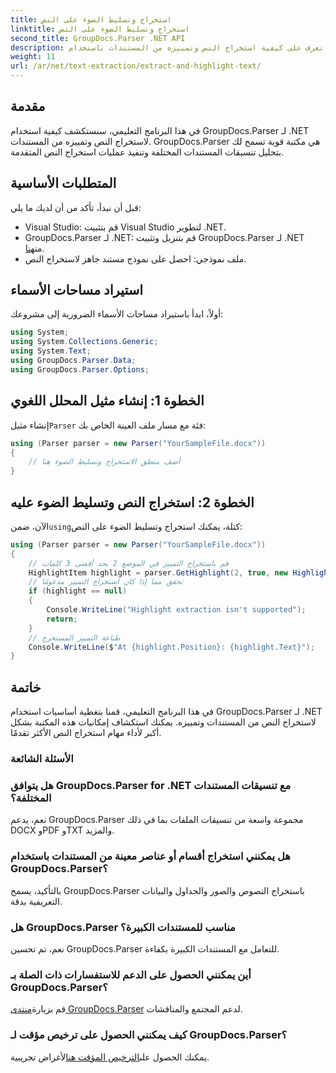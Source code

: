 ```yaml
---
title: استخراج وتسليط الضوء على النص
linktitle: استخراج وتسليط الضوء على النص
second_title: GroupDocs.Parser .NET API
description: تعرف على كيفية استخراج النص وتمييزه من المستندات باستخدام GroupDocs.Parser لـ .NET. خطوات سهلة لاستخراج النص بكفاءة في مشاريع .NET الخاصة بك.
weight: 11
url: /ar/net/text-extraction/extract-and-highlight-text/
---
```

## مقدمة
في هذا البرنامج التعليمي، سنستكشف كيفية استخدام GroupDocs.Parser لـ .NET لاستخراج النص وتمييزه من المستندات. GroupDocs.Parser هي مكتبة قوية تسمح لك بتحليل تنسيقات المستندات المختلفة وتنفيذ عمليات استخراج النص المتقدمة.
## المتطلبات الأساسية
قبل أن نبدأ، تأكد من أن لديك ما يلي:
- Visual Studio: قم بتثبيت Visual Studio لتطوير .NET.
-  GroupDocs.Parser لـ .NET: قم بتنزيل وتثبيت GroupDocs.Parser لـ .NET من[هنا](https://releases.groupdocs.com/parser/net/).
- ملف نموذجي: احصل على نموذج مستند جاهز لاستخراج النص.

## استيراد مساحات الأسماء
أولاً، ابدأ باستيراد مساحات الأسماء الضرورية إلى مشروعك:
```csharp
using System;
using System.Collections.Generic;
using System.Text;
using GroupDocs.Parser.Data;
using GroupDocs.Parser.Options;
```
## الخطوة 1: إنشاء مثيل المحلل اللغوي
 إنشاء مثيل`Parser` فئة مع مسار ملف العينة الخاص بك:
```csharp
using (Parser parser = new Parser("YourSampleFile.docx"))
{
    // أضف منطق الاستخراج وتسليط الضوء هنا
}
```
## الخطوة 2: استخراج النص وتسليط الضوء عليه
 الآن، ضمن`using`كتلة، يمكنك استخراج وتسليط الضوء على النص:
```csharp
using (Parser parser = new Parser("YourSampleFile.docx"))
{
    // قم باستخراج التمييز في الموضع 2 بحد أقصى 3 كلمات
    HighlightItem highlight = parser.GetHighlight(2, true, new HighlightOptions(3));
    // تحقق مما إذا كان استخراج التمييز مدعومًا
    if (highlight == null)
    {
        Console.WriteLine("Highlight extraction isn't supported");
        return;
    }
    // طباعة التمييز المستخرج
    Console.WriteLine($"At {highlight.Position}: {highlight.Text}");
}
```

## خاتمة
في هذا البرنامج التعليمي، قمنا بتغطية أساسيات استخدام GroupDocs.Parser لـ .NET لاستخراج النص من المستندات وتمييزه. يمكنك استكشاف إمكانيات هذه المكتبة بشكل أكبر لأداء مهام استخراج النص الأكثر تقدمًا.

### الأسئلة الشائعة
### هل يتوافق GroupDocs.Parser for .NET مع تنسيقات المستندات المختلفة؟
نعم، يدعم GroupDocs.Parser مجموعة واسعة من تنسيقات الملفات بما في ذلك DOCX وPDF وTXT والمزيد.
### هل يمكنني استخراج أقسام أو عناصر معينة من المستندات باستخدام GroupDocs.Parser؟
بالتأكيد، يسمح GroupDocs.Parser باستخراج النصوص والصور والجداول والبيانات التعريفية بدقة.
### هل GroupDocs.Parser مناسب للمستندات الكبيرة؟
نعم، تم تحسين GroupDocs.Parser للتعامل مع المستندات الكبيرة بكفاءة.
### أين يمكنني الحصول على الدعم للاستفسارات ذات الصلة بـ GroupDocs.Parser؟
 قم بزيارة[منتدى GroupDocs.Parser](https://forum.groupdocs.com/c/parser/17) لدعم المجتمع والمناقشات.
### كيف يمكنني الحصول على ترخيص مؤقت لـ GroupDocs.Parser؟
 يمكنك الحصول على[الترخيص المؤقت هنا](https://purchase.groupdocs.com/temporary-license/)لأغراض تجريبية.